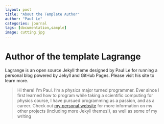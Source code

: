 ```yaml
---
layout: post
title: "About the Template Author"
author: "Paul Le"
categories: journal
tags: [documentation,sample]
image: cutting.jpg
---
```


# Author of the template Lagrange

Lagrange is an open source Jekyll theme designed by Paul Le for running a personal blog powered by Jekyll and GitHub Pages. Please visit his site to learn more.

> Hi there! I'm Paul. I’m a physics major turned programmer. Ever since I first learned how to program while taking a scientific computing for physics course, I have pursued programming as a passion, and as a career. Check out [my personal website](https://www.lenpaul.com/) for more information on my other projects (including more Jekyll themes!), as well as some of my writing
